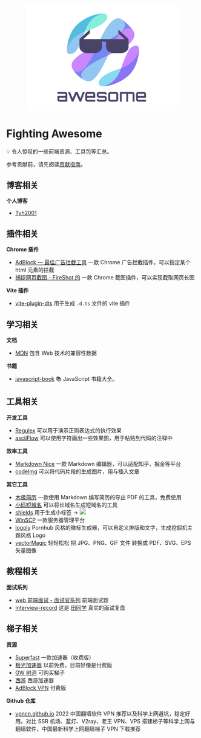 <div align="center">
	<img width="400" src="./assets/FightingAwesome.svg" alt="Awesome FightingDesign">
</div>

# Fighting Awesome

💡 令人惊叹的一些前端资源、工具包等汇总。

参考贡献前，请先阅读[贡献指南](https://github.com/FightingDesign/awesome/blob/master/CONTRIBUTING.md)。

## 博客相关

**个人博客**

- [Tyh2001](https://tianyuhao.cn/blog/)

## 插件相关

**Chrome 插件**

- [AdBlock — 最佳广告拦截工具](https://chrome.google.com/webstore/detail/adblock-%E2%80%94-best-ad-blocker/gighmmpiobklfepjocnamgkkbiglidom?hl=zh-CN) 一款 Chrome 广告拦截插件，可以指定某个 html 元素的拦截
- [捕捉网页截图 - FireShot 的](https://chrome.google.com/webstore/detail/take-webpage-screenshots/mcbpblocgmgfnpjjppndjkmgjaogfceg?hl=zh-CN) 一款 Chrome 截图插件，可以实现截取网页长图

**Vite 插件**

- [vite-plugin-dts](https://github.com/qmhc/vite-plugin-dts) 用于生成 `.d.ts` 文件的 vite 插件

## 学习相关

**文档**

- [MDN](https://developer.mozilla.org/zh-CN/) 包含 Web 技术的兼容性数据

**书籍**

- [javascript-book](https://github.com/Tyh2001/javascript-book) 📚 JavaScript 书籍大全。

## 工具相关

**开发工具**

- [Regulex](<https://jex.im/regulex/#!flags=&re=%5E(a%7Cb)*%3F%24>) 可以用于演示正则表达式的执行效果
- [asciiFlow](https://asciiflow.com/#/) 可以使用字符画出一些效果图，用于粘贴到代码的注释中

**效率工具**

- [Markdown Nice](https://editor.mdnice.com/) 一款 Markdown 编辑器，可以适配知乎、掘金等平台
- [codeImg](https://codeimg.io/) 可以将代码片段的生成图片，用与插入文章

**其它工具**

- [木极简历](https://www.mujicv.com/) 一款使用 Markdown 编写简历的导出 PDF 的工具，免费使用
- [小码短域名](https://xiaomark.com/) 可以将长域名生成短域名的工具
- [shields](https://shields.io/) 用于生成小标签 -> ![](https://img.shields.io/github/stars/FightingDesign/fighting-design)
- [WinSCP](https://winscp.net/eng/docs/lang:chs) 一款服务器管理平台
- [logoly](https://www.logoly.pro/#/) Pornhub 风格的徽标生成器，可以自定义排版和文字，生成挖掘机主题风格 Logo
- [vectorMagic](https://zh.vectormagic.com/) 轻轻松松 把 JPG、PNG、GIF 文件 转换成 PDF、SVG、EPS 矢量图像

## 教程相关

**面试系列**

- [web 前端面试 - 面试官系列](https://vue3js.cn/interview/) 前端面试题
- [Interview-record](https://github.com/Tyh2001/Interview-record) 这是 [田同学](https://github.com/Tyh2001) 真实的面试复盘

## 梯子相关

**资源**

- [Superfast](http://www.super-fastapps.com/zh/) 一款加速器（收费版）
- [极光加速器](https://www.qingfengwuhan.com/cn/) 以前免费，目前好像是付费版
- [GW 树洞](https://hello-shudong.com/) 可购买梯子
- [西游](https://sunwk.fun/) 西游加速器
- [AdBlock VPN](https://vpn.getadblock.com/zh_CN/?s=ap1) 付费版

**Github 仓库**

- [vpncn.github.io](https://github.com/vpncn/vpncn.github.io) 2022 中国翻墙软件 VPN 推荐以及科学上网避坑，稳定好用。对比 SSR 机场、蓝灯、V2ray、老王 VPN、VPS 搭建梯子等科学上网与翻墙软件，中国最新科学上网翻墙梯子 VPN 下载推荐
